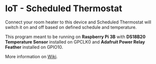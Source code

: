# IoT - Scheduled Thermostat #

Connect your room heater to this device and Scheduled Thermostat will switch it on and off based on defined schedule and temperature.
   
This program meant to be running on **Raspberry Pi 3B** with **DS18B20 Temperature Sensor** installed on GPCLK0 and **Adafruit Power Relay Feather** installed on GPIO10. 

More information on [Wiki](https://github.com/CloudCluster/iot-scheduled-thermostat/wiki).
